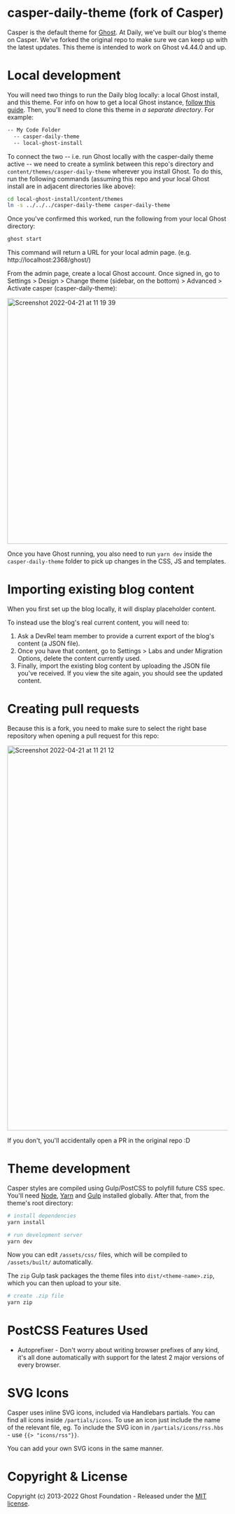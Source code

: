 # casper-daily-theme (fork of Casper)

Casper is the default theme for [Ghost](http://github.com/tryghost/ghost/). At Daily, we've built our blog's theme on Casper. We've forked the original repo to make sure we can keep up with the latest updates. This theme is intended to work on Ghost v4.44.0 and up.

# Local development

You will need two things to run the Daily blog locally: a local Ghost install, and this theme. For info on how to get a local Ghost instance, [follow this guide](https://ghost.org/docs/install/local/). Then, you'll need to clone this theme in _a separate directory_. For example:

```bash
-- My Code Folder
  -- casper-daily-theme
  -- local-ghost-install
```

To connect the two -- i.e. run Ghost locally with the casper-daily theme active -- we need to create a symlink between this repo's directory and `content/themes/casper-daily-theme` wherever you install Ghost. To do this, run the following commands (assuming this repo and your local Ghost install are in adjacent directories like above):

```bash
cd local-ghost-install/content/themes
ln -s ../../../casper-daily-theme casper-daily-theme
```

Once you've confirmed this worked, run the following from your local Ghost directory:

```bash
ghost start
```

This command will return a URL for your local admin page. (e.g. http://localhost:2368/ghost/)

From the admin page, create a local Ghost account. Once signed in, go to Settings > Design > Change theme (sidebar, on the bottom) > Advanced > Activate casper (casper-daily-theme):

<img width="562" alt="Screenshot 2022-04-21 at 11 19 39" src="https://user-images.githubusercontent.com/12814720/164423171-b66cc1f3-848e-4d53-b4fa-8dd2576ad387.png">

Once you have Ghost running, you also need to run `yarn dev` inside the `casper-daily-theme` folder to pick up changes in the CSS, JS and templates.

# Importing existing blog content

When you first set up the blog locally, it will display placeholder content.

To instead use the blog's real current content, you will need to:

1. Ask a DevRel team member to provide a current export of the blog's content (a JSON file).
2. Once you have that content, go to Settings > Labs and under Migration Options, delete the content currently used.
3. Finally, import the existing blog content by uploading the JSON file you've received. If you view the site again, you should see the updated content.

# Creating pull requests

Because this is a fork, you need to make sure to select the right base repository when opening a pull request for this repo:

<img width="880" alt="Screenshot 2022-04-21 at 11 21 12" src="https://user-images.githubusercontent.com/12814720/164423619-4017c310-b695-4c50-9b2b-5be2a3ed31d6.png">

If you don't, you'll accidentally open a PR in the original repo :D

# Theme development

Casper styles are compiled using Gulp/PostCSS to polyfill future CSS spec. You'll need [Node](https://nodejs.org/), [Yarn](https://yarnpkg.com/) and [Gulp](https://gulpjs.com) installed globally. After that, from the theme's root directory:

```bash
# install dependencies
yarn install

# run development server
yarn dev
```

Now you can edit `/assets/css/` files, which will be compiled to `/assets/built/` automatically.

The `zip` Gulp task packages the theme files into `dist/<theme-name>.zip`, which you can then upload to your site.

```bash
# create .zip file
yarn zip
```

# PostCSS Features Used

- Autoprefixer - Don't worry about writing browser prefixes of any kind, it's all done automatically with support for the latest 2 major versions of every browser.

# SVG Icons

Casper uses inline SVG icons, included via Handlebars partials. You can find all icons inside `/partials/icons`. To use an icon just include the name of the relevant file, eg. To include the SVG icon in `/partials/icons/rss.hbs` - use `{{> "icons/rss"}}`.

You can add your own SVG icons in the same manner.

# Copyright & License

Copyright (c) 2013-2022 Ghost Foundation - Released under the [MIT license](LICENSE).
